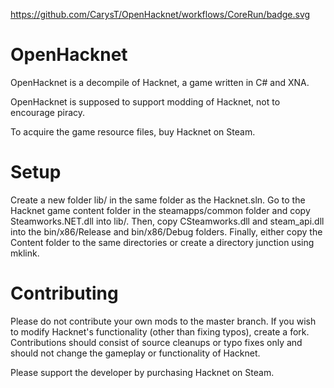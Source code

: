 https://github.com/CarysT/OpenHacknet/workflows/CoreRun/badge.svg
# OpenHacknet

OpenHacknet is a decompile of Hacknet, a game written in C# and XNA.

OpenHacknet is supposed to support modding of Hacknet, not to encourage piracy.

To acquire the game resource files, buy Hacknet on Steam.

# Setup
Create a new folder lib/ in the same folder as the Hacknet.sln. Go to the Hacknet game content folder in the 
steamapps/common folder and copy Steamworks.NET.dll into lib/. Then, copy CSteamworks.dll and steam_api.dll 
into the bin/x86/Release and bin/x86/Debug folders. Finally, either copy the Content folder to the same 
directories or create a directory junction using mklink.

# Contributing
Please do not contribute your own mods to the master branch. If you wish to modify Hacknet's functionality 
(other than fixing typos), create a fork. Contributions should consist of source cleanups or typo fixes only 
and should not change the gameplay or functionality of Hacknet.

Please support the developer by purchasing Hacknet on Steam.
